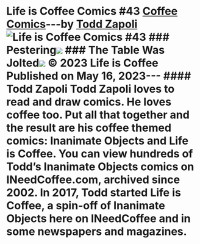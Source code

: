 # Life is Coffee Comics #43 [Coffee Comics](https://ineedcoffee.com/section/coffee-comics/)---by [Todd Zapoli](https://ineedcoffee.com/by/todd-zapoli/)![Life is Coffee Comics #43](https://ineedcoffee.com/images/posts/life-is-coffee-comics-43/life-is-coffee-640x400-new.jpg) ### Pestering![](https://ineedcoffee.com/assets/coffee-comic-pestering-616x650.tECol_nw_Z1CeypH.webp) ### The Table Was Jolted![](https://ineedcoffee.com/assets/coffee-comic-table-was-jolted-616x650.BUrb9U-v_IeiXF.webp) © 2023 Life is Coffee Published on May 16, 2023--- #### Todd Zapoli Todd Zapoli loves to read and draw comics. He loves coffee too. Put all that together and the result are his coffee themed comics: Inanimate Objects and Life is Coffee. You can view hundreds of Todd’s Inanimate Objects comics on INeedCoffee.com, archived since 2002. In 2017, Todd started Life is Coffee, a spin-off of Inanimate Objects here on INeedCoffee and in some newspapers and magazines.